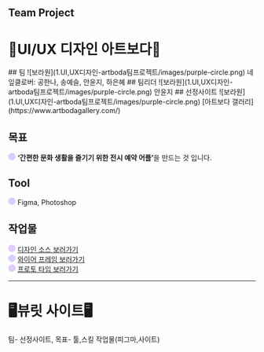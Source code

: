 ## Team Project

<h1>📱UI/UX 디자인 아트보다📱</h1>  
## 팀
![보라원](1.UI,UX디자인-artboda팀프로젝트/images/purple-circle.png) 네잎클로버: 공한나, 송예슬, 안윤지, 하은혜
## 팀리더
![보라원](1.UI,UX디자인-artboda팀프로젝트/images/purple-circle.png) 안윤지
## 선정사이트
![보라원](1.UI,UX디자인-artboda팀프로젝트/images/purple-circle.png) [아트보다 갤러리](https://www.artbodagallery.com/)

## 목표
![보라원](1.UI,UX디자인-artboda팀프로젝트/images/purple-circle.png)  <strong>‘간편한 문화 생활을 즐기기 위한 전시 예약 어플’</strong>을 만드는 것 입니다.

## Tool
![보라원](1.UI,UX디자인-artboda팀프로젝트/images/purple-circle.png) Figma, Photoshop

## 작업물
![보라원](1.UI,UX디자인-artboda팀프로젝트/images/purple-circle.png) [디자인 소스 보러가기](https://www.figma.com/design/6BDxDXycL2p5GzuZ5MmI5O/%EB%84%A4%EC%9E%8E%ED%81%B4%EB%A1%9C%EB%B2%84-%2F-UIUX-%EB%A6%AC%EB%94%94%EC%9E%90%EC%9D%B8-%ED%8C%80-%ED%94%84%EB%A1%9C%EC%A0%9D%ED%8A%B8?node-id=1-2&t=pEUSJYLdNzGhj8LX-0)  
![보라원](1.UI,UX디자인-artboda팀프로젝트/images/purple-circle.png) [와이어 프레임 보러가기](https://www.figma.com/design/6BDxDXycL2p5GzuZ5MmI5O/%EB%84%A4%EC%9E%8E%ED%81%B4%EB%A1%9C%EB%B2%84-%2F-UIUX-%EB%A6%AC%EB%94%94%EC%9E%90%EC%9D%B8-%ED%8C%80-%ED%94%84%EB%A1%9C%EC%A0%9D%ED%8A%B8?node-id=1-3&t=pEUSJYLdNzGhj8LX-0)  
![보라원](1.UI,UX디자인-artboda팀프로젝트/images/purple-circle.png) [프로토 타입 보러가기](https://www.figma.com/proto/TS2cOHTraHXX1VZnR3TV4H/%EB%84%A4%EC%9E%8E%ED%81%B4%EB%A1%9C%EB%B2%84%2F-%EC%95%84%ED%8A%B8%EB%B3%B4%EB%8B%A4-%ED%94%84%EB%A1%9C%ED%86%A0%ED%83%80%EC%9E%85?node-id=4-7150&t=nDtP7HahBkgzNBoo-0&scaling=min-zoom&content-scaling=fixed&page-id=0%3A1)


- - - -   

<h1>🖥️뷰릿 사이트🖥️</h1>
팀- 선정사이트, 목표- 툴,스킬 작업물(피그마,사이트)
